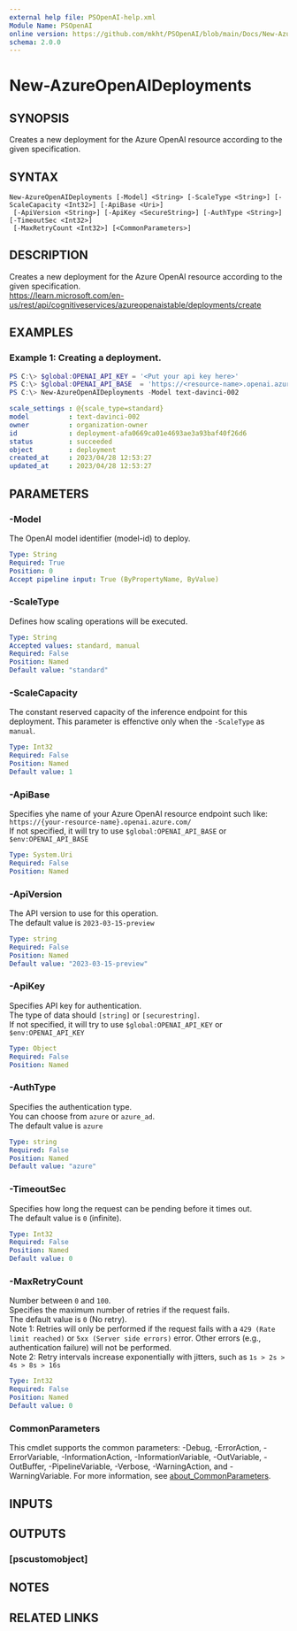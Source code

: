 ```yaml
---
external help file: PSOpenAI-help.xml
Module Name: PSOpenAI
online version: https://github.com/mkht/PSOpenAI/blob/main/Docs/New-AzureOpenAIDeployments.md
schema: 2.0.0
---
```


# New-AzureOpenAIDeployments

## SYNOPSIS
Creates a new deployment for the Azure OpenAI resource according to the given specification.

## SYNTAX

```
New-AzureOpenAIDeployments [-Model] <String> [-ScaleType <String>] [-ScaleCapacity <Int32>] [-ApiBase <Uri>]
 [-ApiVersion <String>] [-ApiKey <SecureString>] [-AuthType <String>] [-TimeoutSec <Int32>]
 [-MaxRetryCount <Int32>] [<CommonParameters>]
```

## DESCRIPTION
Creates a new deployment for the Azure OpenAI resource according to the given specification.  
https://learn.microsoft.com/en-us/rest/api/cognitiveservices/azureopenaistable/deployments/create

## EXAMPLES

### Example 1: Creating a deployment.
```powershell
PS C:\> $global:OPENAI_API_KEY = '<Put your api key here>'
PS C:\> $global:OPENAI_API_BASE  = 'https://<resource-name>.openai.azure.com/'
PS C:\> New-AzureOpenAIDeployments -Model text-davinci-002
```

```yaml
scale_settings : @{scale_type=standard}
model          : text-davinci-002
owner          : organization-owner
id             : deployment-afa0669ca01e4693ae3a93baf40f26d6
status         : succeeded
object         : deployment
created_at     : 2023/04/28 12:53:27
updated_at     : 2023/04/28 12:53:27
```

## PARAMETERS

### -Model
The OpenAI model identifier (model-id) to deploy.

```yaml
Type: String
Required: True
Position: 0
Accept pipeline input: True (ByPropertyName, ByValue)
```

### -ScaleType
Defines how scaling operations will be executed.

```yaml
Type: String
Accepted values: standard, manual
Required: False
Position: Named
Default value: "standard"
```

### -ScaleCapacity
The constant reserved capacity of the inference endpoint for this deployment. This parameter is effenctive only when the `-ScaleType` as `manual`.

```yaml
Type: Int32
Required: False
Position: Named
Default value: 1
```

### -ApiBase
Specifies yhe name of your Azure OpenAI resource endpoint such like: 
`https://{your-resource-name}.openai.azure.com/`  
If not specified, it will try to use `$global:OPENAI_API_BASE` or `$env:OPENAI_API_BASE`

```yaml
Type: System.Uri
Required: False
Position: Named
```

### -ApiVersion
The API version to use for this operation.  
The default value is `2023-03-15-preview`

```yaml
Type: string
Required: False
Position: Named
Default value: "2023-03-15-preview"
```

### -ApiKey
Specifies API key for authentication.  
The type of data should `[string]` or `[securestring]`.  
If not specified, it will try to use `$global:OPENAI_API_KEY` or `$env:OPENAI_API_KEY`

```yaml
Type: Object
Required: False
Position: Named
```

### -AuthType
Specifies the authentication type.  
You can choose from `azure` or `azure_ad`.  
The default value is `azure`

```yaml
Type: string
Required: False
Position: Named
Default value: "azure"
```

### -TimeoutSec
Specifies how long the request can be pending before it times out.  
The default value is `0` (infinite).

```yaml
Type: Int32
Required: False
Position: Named
Default value: 0
```

### -MaxRetryCount
Number between `0` and `100`.  
Specifies the maximum number of retries if the request fails.  
The default value is `0` (No retry).  
Note 1: Retries will only be performed if the request fails with a `429 (Rate limit reached)` or `5xx (Server side errors)` error. Other errors (e.g., authentication failure) will not be performed.  
Note 2: Retry intervals increase exponentially with jitters, such as `1s > 2s > 4s > 8s > 16s`

```yaml
Type: Int32
Required: False
Position: Named
Default value: 0
```

### CommonParameters
This cmdlet supports the common parameters: -Debug, -ErrorAction, -ErrorVariable, -InformationAction, -InformationVariable, -OutVariable, -OutBuffer, -PipelineVariable, -Verbose, -WarningAction, and -WarningVariable. For more information, see [about_CommonParameters](http://go.microsoft.com/fwlink/?LinkID=113216).

## INPUTS

## OUTPUTS

### [pscustomobject]

## NOTES

## RELATED LINKS
